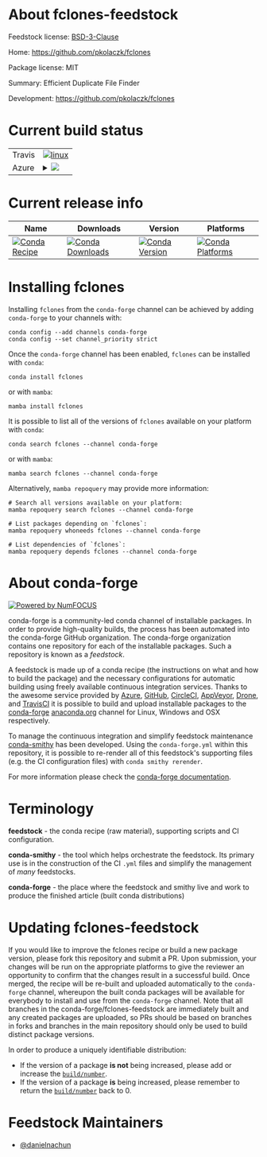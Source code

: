 About fclones-feedstock
=======================

Feedstock license: [BSD-3-Clause](https://github.com/conda-forge/fclones-feedstock/blob/main/LICENSE.txt)

Home: https://github.com/pkolaczk/fclones

Package license: MIT

Summary: Efficient Duplicate File Finder

Development: https://github.com/pkolaczk/fclones

Current build status
====================


<table><tr>
    <td>Travis</td>
    <td>
      <a href="https://app.travis-ci.com/conda-forge/fclones-feedstock">
        <img alt="linux" src="https://img.shields.io/travis/com/conda-forge/fclones-feedstock/main.svg?label=Linux">
      </a>
    </td>
  </tr>
    
  <tr>
    <td>Azure</td>
    <td>
      <details>
        <summary>
          <a href="https://dev.azure.com/conda-forge/feedstock-builds/_build/latest?definitionId=23544&branchName=main">
            <img src="https://dev.azure.com/conda-forge/feedstock-builds/_apis/build/status/fclones-feedstock?branchName=main">
          </a>
        </summary>
        <table>
          <thead><tr><th>Variant</th><th>Status</th></tr></thead>
          <tbody><tr>
              <td>linux_64</td>
              <td>
                <a href="https://dev.azure.com/conda-forge/feedstock-builds/_build/latest?definitionId=23544&branchName=main">
                  <img src="https://dev.azure.com/conda-forge/feedstock-builds/_apis/build/status/fclones-feedstock?branchName=main&jobName=linux&configuration=linux%20linux_64_" alt="variant">
                </a>
              </td>
            </tr><tr>
              <td>linux_aarch64</td>
              <td>
                <a href="https://dev.azure.com/conda-forge/feedstock-builds/_build/latest?definitionId=23544&branchName=main">
                  <img src="https://dev.azure.com/conda-forge/feedstock-builds/_apis/build/status/fclones-feedstock?branchName=main&jobName=linux&configuration=linux%20linux_aarch64_" alt="variant">
                </a>
              </td>
            </tr><tr>
              <td>linux_ppc64le</td>
              <td>
                <a href="https://dev.azure.com/conda-forge/feedstock-builds/_build/latest?definitionId=23544&branchName=main">
                  <img src="https://dev.azure.com/conda-forge/feedstock-builds/_apis/build/status/fclones-feedstock?branchName=main&jobName=linux&configuration=linux%20linux_ppc64le_" alt="variant">
                </a>
              </td>
            </tr><tr>
              <td>osx_64</td>
              <td>
                <a href="https://dev.azure.com/conda-forge/feedstock-builds/_build/latest?definitionId=23544&branchName=main">
                  <img src="https://dev.azure.com/conda-forge/feedstock-builds/_apis/build/status/fclones-feedstock?branchName=main&jobName=osx&configuration=osx%20osx_64_" alt="variant">
                </a>
              </td>
            </tr><tr>
              <td>osx_arm64</td>
              <td>
                <a href="https://dev.azure.com/conda-forge/feedstock-builds/_build/latest?definitionId=23544&branchName=main">
                  <img src="https://dev.azure.com/conda-forge/feedstock-builds/_apis/build/status/fclones-feedstock?branchName=main&jobName=osx&configuration=osx%20osx_arm64_" alt="variant">
                </a>
              </td>
            </tr><tr>
              <td>win_64</td>
              <td>
                <a href="https://dev.azure.com/conda-forge/feedstock-builds/_build/latest?definitionId=23544&branchName=main">
                  <img src="https://dev.azure.com/conda-forge/feedstock-builds/_apis/build/status/fclones-feedstock?branchName=main&jobName=win&configuration=win%20win_64_" alt="variant">
                </a>
              </td>
            </tr>
          </tbody>
        </table>
      </details>
    </td>
  </tr>
</table>

Current release info
====================

| Name | Downloads | Version | Platforms |
| --- | --- | --- | --- |
| [![Conda Recipe](https://img.shields.io/badge/recipe-fclones-green.svg)](https://anaconda.org/conda-forge/fclones) | [![Conda Downloads](https://img.shields.io/conda/dn/conda-forge/fclones.svg)](https://anaconda.org/conda-forge/fclones) | [![Conda Version](https://img.shields.io/conda/vn/conda-forge/fclones.svg)](https://anaconda.org/conda-forge/fclones) | [![Conda Platforms](https://img.shields.io/conda/pn/conda-forge/fclones.svg)](https://anaconda.org/conda-forge/fclones) |

Installing fclones
==================

Installing `fclones` from the `conda-forge` channel can be achieved by adding `conda-forge` to your channels with:

```
conda config --add channels conda-forge
conda config --set channel_priority strict
```

Once the `conda-forge` channel has been enabled, `fclones` can be installed with `conda`:

```
conda install fclones
```

or with `mamba`:

```
mamba install fclones
```

It is possible to list all of the versions of `fclones` available on your platform with `conda`:

```
conda search fclones --channel conda-forge
```

or with `mamba`:

```
mamba search fclones --channel conda-forge
```

Alternatively, `mamba repoquery` may provide more information:

```
# Search all versions available on your platform:
mamba repoquery search fclones --channel conda-forge

# List packages depending on `fclones`:
mamba repoquery whoneeds fclones --channel conda-forge

# List dependencies of `fclones`:
mamba repoquery depends fclones --channel conda-forge
```


About conda-forge
=================

[![Powered by
NumFOCUS](https://img.shields.io/badge/powered%20by-NumFOCUS-orange.svg?style=flat&colorA=E1523D&colorB=007D8A)](https://numfocus.org)

conda-forge is a community-led conda channel of installable packages.
In order to provide high-quality builds, the process has been automated into the
conda-forge GitHub organization. The conda-forge organization contains one repository
for each of the installable packages. Such a repository is known as a *feedstock*.

A feedstock is made up of a conda recipe (the instructions on what and how to build
the package) and the necessary configurations for automatic building using freely
available continuous integration services. Thanks to the awesome service provided by
[Azure](https://azure.microsoft.com/en-us/services/devops/), [GitHub](https://github.com/),
[CircleCI](https://circleci.com/), [AppVeyor](https://www.appveyor.com/),
[Drone](https://cloud.drone.io/welcome), and [TravisCI](https://travis-ci.com/)
it is possible to build and upload installable packages to the
[conda-forge](https://anaconda.org/conda-forge) [anaconda.org](https://anaconda.org/)
channel for Linux, Windows and OSX respectively.

To manage the continuous integration and simplify feedstock maintenance
[conda-smithy](https://github.com/conda-forge/conda-smithy) has been developed.
Using the ``conda-forge.yml`` within this repository, it is possible to re-render all of
this feedstock's supporting files (e.g. the CI configuration files) with ``conda smithy rerender``.

For more information please check the [conda-forge documentation](https://conda-forge.org/docs/).

Terminology
===========

**feedstock** - the conda recipe (raw material), supporting scripts and CI configuration.

**conda-smithy** - the tool which helps orchestrate the feedstock.
                   Its primary use is in the construction of the CI ``.yml`` files
                   and simplify the management of *many* feedstocks.

**conda-forge** - the place where the feedstock and smithy live and work to
                  produce the finished article (built conda distributions)


Updating fclones-feedstock
==========================

If you would like to improve the fclones recipe or build a new
package version, please fork this repository and submit a PR. Upon submission,
your changes will be run on the appropriate platforms to give the reviewer an
opportunity to confirm that the changes result in a successful build. Once
merged, the recipe will be re-built and uploaded automatically to the
`conda-forge` channel, whereupon the built conda packages will be available for
everybody to install and use from the `conda-forge` channel.
Note that all branches in the conda-forge/fclones-feedstock are
immediately built and any created packages are uploaded, so PRs should be based
on branches in forks and branches in the main repository should only be used to
build distinct package versions.

In order to produce a uniquely identifiable distribution:
 * If the version of a package **is not** being increased, please add or increase
   the [``build/number``](https://docs.conda.io/projects/conda-build/en/latest/resources/define-metadata.html#build-number-and-string).
 * If the version of a package **is** being increased, please remember to return
   the [``build/number``](https://docs.conda.io/projects/conda-build/en/latest/resources/define-metadata.html#build-number-and-string)
   back to 0.

Feedstock Maintainers
=====================

* [@danielnachun](https://github.com/danielnachun/)

